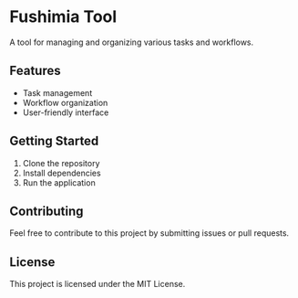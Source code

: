 # Fushimia Tool

A tool for managing and organizing various tasks and workflows.

## Features

- Task management
- Workflow organization
- User-friendly interface

## Getting Started

1. Clone the repository
2. Install dependencies
3. Run the application

## Contributing

Feel free to contribute to this project by submitting issues or pull requests.

## License

This project is licensed under the MIT License.

